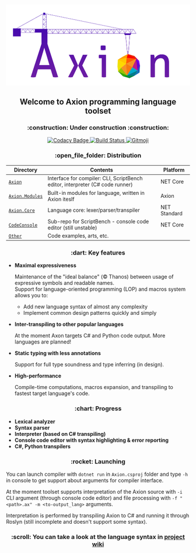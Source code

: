 <p align="center">
  <img src="Axion-mini.png" />
</p>

<h2 align="center">Welcome to Axion programming language toolset</h2>
<h3 align="center">:construction: Under construction :construction:</h3>

<p align="center">
  <a href="https://app.codacy.com/manual/f1uctus/Axion?utm_source=github.com&utm_medium=referral&utm_content=F1uctus/Axion&utm_campaign=Badge_Grade_Dashboard">
    <img src="https://api.codacy.com/project/badge/Grade/5c60bd255f884ed88bb9248155f8abac"
       alt="Codacy Badge">
  </a>
  <a href="https://ci.appveyor.com/project/F1uctus/axion">
    <img src="https://ci.appveyor.com/api/projects/status/ij2j74injuejodf2?svg=true"
       alt="Build Status">
  </a>
  <a href="https://gitmoji.carloscuesta.me">
    <img src="https://img.shields.io/badge/gitmoji-%20😜%20😍-FFDD67.svg?style=flat-square"
       alt="Gitmoji">
  </a>
</p>

<h3 align="center">:open_file_folder: Distribution</h3>

| Directory                                               | Contents                                                                      | Platform         |
|---------------------------------------------------------|-------------------------------------------------------------------------------|------------------|
| [`Axion`](Axion)                                        | Interface for compiler: CLI, ScriptBench editor, interpreter (C# code runner) | NET Core         |
| [`Axion.Modules`](Modules)                              | Built-in modules for language, written in Axion iteslf                        | Axion            |
| [`Axion.Core`](Axion.Core)                              | Language core: lexer/parser/transpiler                                        | NET Standard     |
| [`CodeConsole`](https://github.com/F1uctus/CodeConsole) | Sub-repo for ScriptBench - console code editor (still unstable)               | NET Core         |
| [`Other`](Other)                                        | Code examples, arts, etc.                                                     |                  |

<h3 align="center">:dart: Key features</h3>

- **Maximal expressiveness**

  Maintenance of the "ideal balance" (© Thanos) between usage of expressive symbols and readable names.
  <br>
  Support for language-oriented programming (LOP) and macros system allows you to:

  - Add new language syntax of almost any complexity
  - Implement common design patterns quickly and simply

- **Inter-transpiling to other popular languages**

  At the moment Axon targets C# and Python code output. More languages are planned!
  
- **Static typing with less annotations**

  Support for full type soundness and type inferring (in design).
  
- **High-performance**

  Compile-time computations, macros expansion, and transpiling to fastest target language's code.

<h3 align="center">:chart: Progress</h3>

- **Lexical analyzer**
- **Syntax parser**
- **Interpreter (based on C# transpiling)**
- **Console code editor with syntax highlighting & error reporting**
- **C#, Python transpilers**

<h3 align="center">:rocket: Launching</h3>

You can launch compiler with `dotnet run` in `Axion.csproj` folder
and type `-h` in console to get support about arguments for compiler interface.

At the moment toolset supports interpretation of the Axion source
with `-i` CLI argument (through console code editor) and
file processing with `-f "<path>.ax" -m <to-output_lang>` arguments.

Interpretation is performed by transpiling Axion to C# and running
it through Roslyn (still incomplete and doesn't support some syntax).

<h3 align="center">:scroll: You can take a look at the language syntax in <a href="https://github.com/F1uctus/Axion/wiki">project wiki</a></h3>
